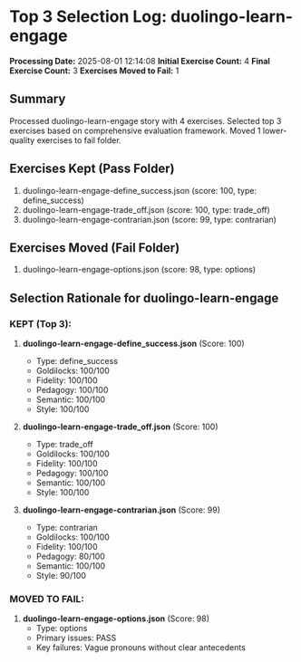 # Top 3 Selection Log: duolingo-learn-engage

**Processing Date:** 2025-08-01 12:14:08
**Initial Exercise Count:** 4
**Final Exercise Count:** 3
**Exercises Moved to Fail:** 1

## Summary

Processed duolingo-learn-engage story with 4 exercises.
Selected top 3 exercises based on comprehensive evaluation framework.
Moved 1 lower-quality exercises to fail folder.

## Exercises Kept (Pass Folder)

1. duolingo-learn-engage-define_success.json (score: 100, type: define_success)
2. duolingo-learn-engage-trade_off.json (score: 100, type: trade_off)
3. duolingo-learn-engage-contrarian.json (score: 99, type: contrarian)

## Exercises Moved (Fail Folder)

1. duolingo-learn-engage-options.json (score: 98, type: options)

## Selection Rationale for duolingo-learn-engage

### KEPT (Top 3):
1. **duolingo-learn-engage-define_success.json** (Score: 100)
   - Type: define_success
   - Goldilocks: 100/100
   - Fidelity: 100/100
   - Pedagogy: 100/100
   - Semantic: 100/100
   - Style: 100/100

2. **duolingo-learn-engage-trade_off.json** (Score: 100)
   - Type: trade_off
   - Goldilocks: 100/100
   - Fidelity: 100/100
   - Pedagogy: 100/100
   - Semantic: 100/100
   - Style: 100/100

3. **duolingo-learn-engage-contrarian.json** (Score: 99)
   - Type: contrarian
   - Goldilocks: 100/100
   - Fidelity: 100/100
   - Pedagogy: 80/100
   - Semantic: 100/100
   - Style: 90/100

### MOVED TO FAIL:
1. **duolingo-learn-engage-options.json** (Score: 98)
   - Type: options
   - Primary issues: PASS
   - Key failures: Vague pronouns without clear antecedents


